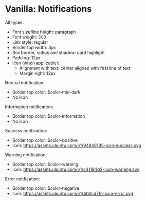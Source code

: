 # Vanilla: Notifications

All types:
- Font size/line height: paragraph
- Font weight: 300
- Link style: regular
- Border top width: 3px
- Box border, radius and shadow: card highlight
- Padding: 12px
- Icon (when applicable):
	- Alignment with text: center aligned with first line of text
	- Margin right: 12px

Neutral notification:
- Border top color: $color-mid-dark
- No icon

Information notification: 
- Border top color: $color-information
- No icon

Success notification:
- Border top color: $color-positive
- Icon: https://assets.ubuntu.com/v1/94949185-icon-success.svg

Warning notification:
- Border top color: $color-warning
- Icon: https://assets.ubuntu.com/v1/c41194d3-icon-warning.svg

Error notification:
- Border top color: $color-negative
- Icon: https://assets.ubuntu.com/v1/4b0cd7fc-icon-error.svg